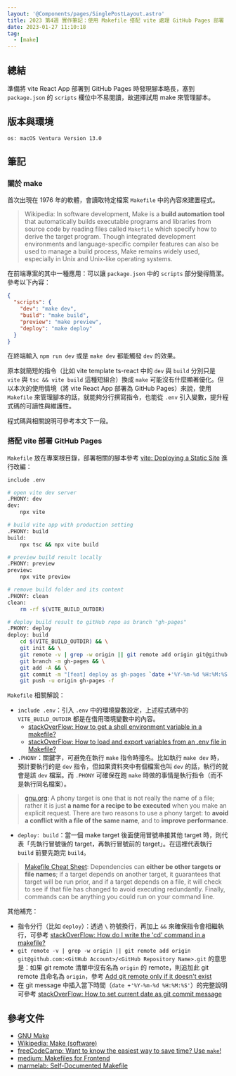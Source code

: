 ```yaml
---
layout: '@Components/pages/SinglePostLayout.astro'
title: 2023 第4週 實作筆記：使用 Makefile 搭配 vite 處理 GitHub Pages 部署
date: 2023-01-27 11:10:18
tag:
  - [make]
---
```


## 總結

準備將 vite React App 部署到 GitHub Pages 時發現腳本略長，塞到 `package.json` 的 `scripts` 欄位中不易閱讀，故選擇試用 make 來管理腳本。

## 版本與環境

```
os: macOS Ventura Version 13.0
```

## 筆記

### 關於 make

首次出現在 1976 年的軟體，會讀取特定檔案 `Makefile` 中的內容來建置程式。

> Wikipedia: In software development, Make is a **build automation tool** that automatically builds executable programs and libraries from source code by reading files called `Makefile` which specify how to derive the target program. Though integrated development environments and language-specific compiler features can also be used to manage a build process, Make remains widely used, especially in Unix and Unix-like operating systems.

在前端專案的其中一種應用：可以讓 `package.json` 中的 `scripts` 部分變得簡潔。參考以下內容：

```json
{
  "scripts": {
    "dev": "make dev",
    "build": "make build",
    "preview": "make preview",
    "deploy": "make deploy"
  }
}
```

在終端輸入 `npm run dev` 或是 `make dev` 都能觸發 `dev` 的效果。

原本就簡短的指令（比如 vite template ts-react 中的 `dev` 與 `build` 分別只是 `vite` 與 `tsc && vite build` 這種短組合）換成 `make` 可能沒有什麼顯著優化。但以本次的使用情境（將 vite React App 部署為 GitHub Pages）來說，使用 `Makefile` 來管理腳本的話，就能夠分行撰寫指令，也能從 `.env` 引入變數，提升程式碼的可讀性與維護性。

程式碼與相關說明可參考本文下一段。

### 搭配 vite 部署 GitHub Pages

`Makefile` 放在專案根目錄，部署相關的腳本參考 [vite: Deploying a Static Site](https://vitejs.dev/guide/static-deploy.html#github-pages) 進行改編：

```bash
include .env

# open vite dev server
.PHONY: dev
dev:
	npx vite

# build vite app with production setting
.PHONY: build
build:
	npx tsc && npx vite build

# preview build result locally
.PHONY: preview
preview:
	npx vite preview

# remove build folder and its content
.PHONY: clean
clean:
	rm -rf $(VITE_BUILD_OUTDIR)

# deploy build result to gitHub repo as branch "gh-pages"
.PHONY: deploy
deploy: build
	cd $(VITE_BUILD_OUTDIR) && \
	git init && \
	git remote -v | grep -w origin || git remote add origin git@github.com:<GitHub Account>/<GitHub Repository Name>.git && \
	git branch -m gh-pages && \
	git add -A && \
	git commit -m "[feat] deploy as gh-pages `date +'%Y-%m-%d %H:%M:%S'`" && \
	git push -u origin gh-pages -f
```

`Makefile` 相關解說：

- `include .env`：引入 `.env` 中的環境變數設定，上述程式碼中的 `VITE_BUILD_OUTDIR` 都是在借用環境變數中的內容。
  - [stackOverFlow: How to get a shell environment variable in a makefile?](https://stackoverflow.com/questions/28890634/how-to-get-a-shell-environment-variable-in-a-makefile)
  - [stackOverFlow: How to load and export variables from an .env file in Makefile?](https://stackoverflow.com/questions/44628206/how-to-load-and-export-variables-from-an-env-file-in-makefile)
- `.PHONY`：關鍵字，可避免在執行 `make` 指令時撞名。比如執行 `make dev` 時，預計要執行的是 `dev` 指令，但如果資料夾中有個檔案也叫 `dev` 的話，執行的就會是該 `dev` 檔案。而 `.PHONY` 可確保在跑 `make` 時做的事情是執行指令（而不是執行同名檔案）。

> [gnu.org](https://www.gnu.org/software/make/manual/html_node/Phony-Targets.html): A phony target is one that is not really the name of a file; rather it is just **a name for a recipe to be executed** when you make an explicit request. There are two reasons to use a phony target: to **avoid a conflict with a file of the same name**, and to **improve performance**.

- `deploy: build`：當一個 make target 後面使用冒號串接其他 target 時，則代表「先執行冒號後的 target，再執行冒號前的 target」。在這裡代表執行 `build` 前要先跑完 `build`。

> [Makefile Cheat Sheet](https://bytes.usc.edu/cs104/wiki/makefile/): Dependencies can **either be other targets or file names**; if a target depends on another target, it guarantees that target will be run prior, and if a target depends on a file, it will check to see if that file has changed to avoid executing redundantly. Finally, commands can be anything you could run on your command line.

其他補充：

- 指令分行（比如 `deploy`）：透過 `\` 符號換行，再加上 `&&` 來確保指令會相繼執行，可參考 [stackOverFlow: How do I write the 'cd' command in a makefile?](https://stackoverflow.com/questions/1789594/how-do-i-write-the-cd-command-in-a-makefile)
- `git remote -v | grep -w origin || git remote add origin git@github.com:<GitHub Account>/<GitHub Repository Name>.git` 的意思是：如果 git remote 清單中沒有名為 `origin` 的 remote，則追加此 git remote 且命名為 `origin`，參考 [Add git remote only if it doesn't exist](https://stackoverflow.com/questions/57935486/add-git-remote-only-if-it-doesnt-exist)
- 在 git message 中插入當下時間（`date +'%Y-%m-%d %H:%M:%S'`）的完整說明可參考 [stackOverFlow: How to set current date as git commit message](https://stackoverflow.com/questions/4654437/how-to-set-current-date-as-git-commit-message)

## 參考文件

- [GNU Make](https://www.gnu.org/software/make/)
- [Wikipedia: Make (software)](<https://en.wikipedia.org/wiki/Make_(software)>)
- [freeCodeCamp: Want to know the easiest way to save time? Use `make`!](https://www.freecodecamp.org/news/want-to-know-the-easiest-way-to-save-time-use-make-eec453adf7fe/)
- [medium: Makefiles for Frontend](https://medium.com/finn-no/makefiles-for-frontend-1779be46461b)
- [marmelab: Self-Documented Makefile](https://marmelab.com/blog/2016/02/29/auto-documented-makefile.html)
